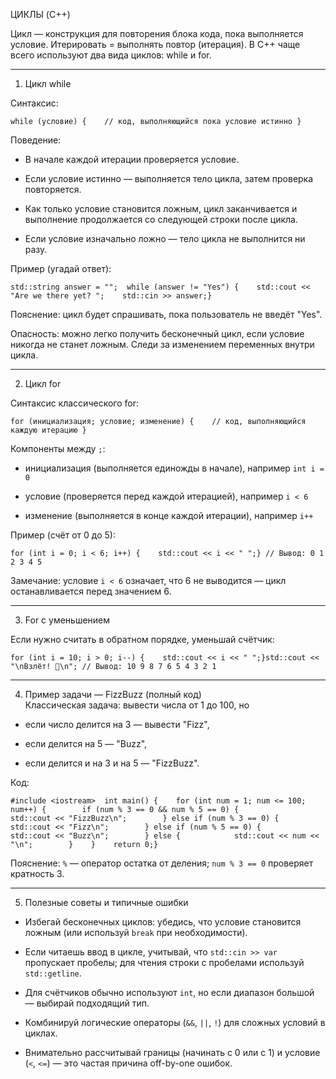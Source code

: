 ЦИКЛЫ (C++)

Цикл — конструкция для повторения блока кода, пока выполняется условие. Итерировать = выполнять повтор (итерация). В C++ чаще всего используют два вида циклов: while и for.

* * *

1. Цикл while

Синтаксис:

`while (условие) {    // код, выполняющийся пока условие истинно }`

Поведение:

* В начале каждой итерации проверяется условие.

* Если условие истинно — выполняется тело цикла, затем проверка повторяется.

* Как только условие становится ложным, цикл заканчивается и выполнение продолжается со следующей строки после цикла.

* Если условие изначально ложно — тело цикла не выполнится ни разу.

Пример (угадай ответ):

`std::string answer = "";  while (answer != "Yes") {    std::cout << "Are we there yet? ";    std::cin >> answer;}`

Пояснение: цикл будет спрашивать, пока пользователь не введёт "Yes".

Опасность: можно легко получить бесконечный цикл, если условие никогда не станет ложным. Следи за изменением переменных внутри цикла.

* * *

2. Цикл for

Синтаксис классического for:

`for (инициализация; условие; изменение) {    // код, выполняющийся каждую итерацию }`

Компоненты между `;`:

* инициализация (выполняется единожды в начале), например `int i = 0`

* условие (проверяется перед каждой итерацией), например `i < 6`

* изменение (выполняется в конце каждой итерации), например `i++`

Пример (счёт от 0 до 5):

`for (int i = 0; i < 6; i++) {    std::cout << i << " ";} // Вывод: 0 1 2 3 4 5`

Замечание: условие `i < 6` означает, что 6 не выводится — цикл останавливается перед значением 6.

* * *

3. For с уменьшением

Если нужно считать в обратном порядке, уменьшай счётчик:

`for (int i = 10; i > 0; i--) {    std::cout << i << " ";}std::cout << "\nВзлёт! 🚀\n"; // Вывод: 10 9 8 7 6 5 4 3 2 1`

* * *

4. Пример задачи — FizzBuzz (полный код)  
   Классическая задача: вывести числа от 1 до 100, но
* если число делится на 3 — вывести "Fizz",

* если делится на 5 — "Buzz",

* если делится и на 3 и на 5 — "FizzBuzz".

Код:

`#include <iostream>  int main() {    for (int num = 1; num <= 100; num++) {        if (num % 3 == 0 && num % 5 == 0) {            std::cout << "FizzBuzz\n";        } else if (num % 3 == 0) {            std::cout << "Fizz\n";        } else if (num % 5 == 0) {            std::cout << "Buzz\n";        } else {            std::cout << num << "\n";        }    }    return 0;}`

Пояснение: `%` — оператор остатка от деления; `num % 3 == 0` проверяет кратность 3.

* * *

5. Полезные советы и типичные ошибки
* Избегай бесконечных циклов: убедись, что условие становится ложным (или используй `break` при необходимости).

* Если читаешь ввод в цикле, учитывай, что `std::cin >> var` пропускает пробелы; для чтения строки с пробелами используй `std::getline`.

* Для счётчиков обычно используют `int`, но если диапазон большой — выбирай подходящий тип.

* Комбинируй логические операторы (`&&`, `||`, `!`) для сложных условий в циклах.

* Внимательно рассчитывай границы (начинать с 0 или с 1) и условие (`<`, `<=`) — это частая причина off-by-one ошибок.
